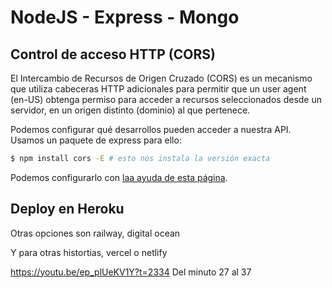 # NodeJS - Express - Mongo

## Control de acceso HTTP (CORS)

El Intercambio de Recursos de Origen Cruzado (CORS) es un mecanismo que utiliza cabeceras HTTP adicionales para permitir que un user agent (en-US) obtenga permiso para acceder a recursos seleccionados desde un servidor, en un origen distinto (dominio) al que pertenece. 

Podemos configurar qué desarrollos pueden acceder a nuestra API. Usamos un paquete de express para ello:

```sh
$ npm install cors -E # esto nos instala la versión exacta
```

Podemos configurarlo con [laa ayuda de esta página](https://expressjs.com/en/resources/middleware/cors.html).

## Deploy en Heroku

Otras opciones son railway, digital ocean

Y para otras histortias, vercel o netlify

https://youtu.be/ep_plUeKV1Y?t=2334
Del minuto 27 al 37


